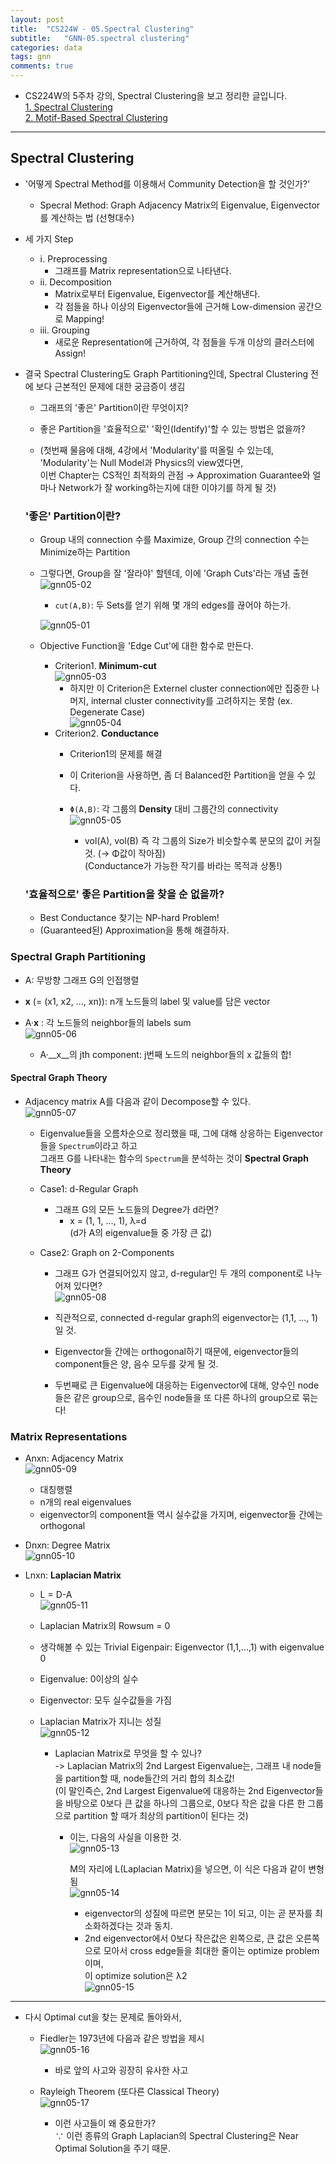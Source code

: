 ```yaml
---
layout: post
title:  "CS224W - 05.Spectral Clustering"  
subtitle:   "GNN-05.spectral clustering"
categories: data
tags: gnn
comments: true
---
```


- CS224W의 5주차 강의, Spectral Clustering을 보고 정리한 글입니다.  
  [1. Spectral Clustering](#spectral-clustering)  
  [2. Motif-Based Spectral Clustering](#motif-based-spectral-clustering)  

---  

## Spectral Clustering  
- '어떻게 Spectral Method를 이용해서 Community Detection을 할 것인가?'  
  - Specral Method: Graph Adjacency Matrix의 Eigenvalue, Eigenvector를 계산하는 법 (선형대수)  
  
- 세 가지 Step  
  - ⅰ. Preprocessing  
    - 그래프를 Matrix representation으로 나타낸다.  
  - ⅱ. Decomposition  
    - Matrix로부터 Eigenvalue, Eigenvector를 계산해낸다.  
    - 각 점들을 하나 이상의 Eigenvector들에 근거해 Low-dimension 공간으로 Mapping!  
  - ⅲ. Grouping  
    - 새로운 Representation에 근거하여, 각 점들을 두개 이상의 클러스터에 Assign!  
    
- 결국 Spectral Clustering도 Graph Partitioning인데, Spectral Clustering 전에 보다 근본적인 문제에 대한 궁금증이 생김  
  - 그래프의 '좋은' Partition이란 무엇이지?  
  - 좋은 Partition을 '효율적으로' '확인(Identify)'할 수 있는 방법은 없을까?  
  
  - (첫번째 물음에 대해, 4강에서 'Modularity'를 떠올릴 수 있는데, 'Modularity'는  Null Model과 Physics의 view였다면,  
     이번 Chapter는 CS적인 최적화의 관점 → Approximation Guarantee와 얼마나 Network가 잘 working하는지에 대한 이야기를 하게 될 것)  
     
  ### '좋은' Partition이란?  
  - Group 내의 connection 수를 Maximize, Group 간의 connection 수는 Minimize하는 Partition  
  - 그렇다면, Group을 잘 '잘라야' 할텐데, 이에 'Graph Cuts'라는 개념 출현  
    ![gnn05-02](https://user-images.githubusercontent.com/43376853/93751340-e7c3ef80-fc37-11ea-80fb-77a90e508e26.png)  
    - `cut(A,B)`: 두 Sets를 얻기 위해 몇 개의 edges를 끊어야 하는가.  
    
    ![gnn05-01](https://user-images.githubusercontent.com/43376853/93751239-ba774180-fc37-11ea-89db-60f0c1921fc6.png)  
    
  - Objective Function을 'Edge Cut'에 대한 함수로 만든다.  
    - Criterion1. __Minimum-cut__  
      ![gnn05-03](https://user-images.githubusercontent.com/43376853/93751523-2fe31200-fc38-11ea-8902-476d664b484c.png)  
      - 하지만 이 Criterion은 Externel cluster connection에만 집중한 나머지, internal cluster connectivity를 고려하지는 못함 (ex. Degenerate Case)  
        ![gnn05-04](https://user-images.githubusercontent.com/43376853/93751698-77699e00-fc38-11ea-9a03-243f6edcb6ef.png)  
    - Criterion2. __Conductance__  
      - Criterion1의 문제를 해결  
      - 이 Criterion을 사용하면, 좀 더 Balanced한 Partition을 얻을 수 있다.  
      - `Φ(A,B)`: 각 그룹의 __Density__ 대비 그룹간의 connectivity  
        ![gnn05-05](https://user-images.githubusercontent.com/43376853/93752169-3756eb00-fc39-11ea-8cad-a2c9eb02592b.png)  

          - vol(A), vol(B) 즉 각 그룹의 Size가 비슷할수록 분모의 값이 커질 것. (→ Φ값이 작아짐)  
            (Conductance가 가능한 작기를 바라는 목적과 상통!)  
            
  ### '효율적으로' 좋은 Partition을 찾을 순 없을까?  
  - Best Conductance 찾기는 NP-hard Problem!  
  - (Guaranteed된) Approximation을 통해 해결하자.  
  
### Spectral Graph Partitioning  
- A: 무방향 그래프 G의 인접행렬 
- __x__ (= (x1, x2, ..., xn)): n개 노드들의 label 및 value를 담은 vector  

- A·__x__ : 각 노드들의 neighbor들의 labels sum  
  ![gnn05-06](https://user-images.githubusercontent.com/43376853/93753300-e647f680-fc3a-11ea-9e78-3a6618760250.png)  
  
  - A·__x__의 jth component: j번째 노드의 neighbor들의 x 값들의 합!  
  
#### Spectral Graph Theory  
- Adjacency matrix A를 다음과 같이 Decompose할 수 있다.  
  ![gnn05-07](https://user-images.githubusercontent.com/43376853/93757941-89503e80-fc42-11ea-862e-c0ecd8216b5a.png)  
  
  - Eigenvalue들을 오름차순으로 정리했을 때, 그에 대해 상응하는 Eigenvector들을 `Spectrum`이라고 하고  
    그래프 G를 나타내는 함수의 `Spectrum`을 분석하는 것이 __Spectral Graph Theory__  
    
  - Case1: d-Regular Graph  
    - 그래프 G의 모든 노드들의 Degree가 d라면?  
      - x = (1, 1, ..., 1), λ=d  
        (d가 A의 eigenvalue들 중 가장 큰 값)  
  
  - Case2: Graph on 2-Components  
    - 그래프 G가 연결되어있지 않고, d-regular인 두 개의 component로 나누어져 있다면?  
      ![gnn05-08](https://user-images.githubusercontent.com/43376853/93758524-928ddb00-fc43-11ea-8c2c-5a554290b1ef.png)  
      
    - 직관적으로, connected d-regular graph의 eigenvector는 (1,1, ..., 1) 일 것.  
    - Eigenvector들 간에는 orthogonal하기 때문에, eigenvector들의 component들은 양, 음수 모두를 갖게 될 것.  
    - 두번째로 큰 Eigenvalue에 대응하는 Eigenvector에 대해, 양수인 node들은 같은 group으로, 음수인 node들을 또 다른 하나의 group으로 묶는다!  
    
### Matrix Representations  
- Anxn: Adjacency Matrix    
  ![gnn05-09](https://user-images.githubusercontent.com/43376853/93759904-0af59b80-fc46-11ea-83dc-3181296ed516.png)  
  - 대칭행렬  
  - n개의 real eigenvalues  
  - eigenvector의 component들 역시 실수값을 가지며, eigenvector들 간에는 orthogonal   

- Dnxn: Degree Matrix  
  ![gnn05-10](https://user-images.githubusercontent.com/43376853/93760009-35475900-fc46-11ea-9834-00dfad1dd287.png)  
  
- Lnxn: __Laplacian Matrix__  
  - L = D-A  
    ![gnn05-11](https://user-images.githubusercontent.com/43376853/93760157-70498c80-fc46-11ea-8a67-e8ef8aa22fb9.png)  
  - Laplacian Matrix의 Rowsum = 0  
  - 생각해볼 수 있는 Trivial Eigenpair: Eigenvector (1,1,...,1) with eigenvalue 0  
  
  - Eigenvalue: 0이상의 실수  
  - Eigenvector: 모두 실수값들을 가짐  
  
  - Laplacian Matrix가 지니는 성질  
    ![gnn05-12](https://user-images.githubusercontent.com/43376853/93760399-e6e68a00-fc46-11ea-95c0-0f67ffe4da69.png)  
    
    - Laplacian Matrix로 무엇을 할 수 있나?  
      -> Laplacian Matrix의 2nd Largest Eigenvalue는, 그래프 내 node들을 partition할 때, node들간의 거리 합의 최소값!  
        (이 말인즉슨, 2nd Largest Eigenvalue에 대응하는 2nd Eigenvector들을 바탕으로 0보다 큰 값을 하나의 그룹으로, 0보다 작은 값을 다른 한 그룹으로 partition 할 때가 최상의 partition이 된다는 것)  
         
      - 이는, 다음의 사실을 이용한 것.  
        ![gnn05-13](https://user-images.githubusercontent.com/43376853/93761349-9d973a00-fc48-11ea-9d91-d083c88a62a6.png)  
        
        M의 자리에 L(Laplacian Matrix)을 넣으면, 이 식은 다음과 같이 변형됨  
        ![gnn05-14](https://user-images.githubusercontent.com/43376853/93761462-c91a2480-fc48-11ea-85ea-92b21b10e5a7.png)  
        - eigenvector의 성질에 따르면 분모는 1이 되고, 이는 곧 분자를 최소화하겠다는 것과 동치.  
        - 2nd eigenvector에서 0보다 작은값은 왼쪽으로, 큰 값은 오른쪽으로 모아서 cross edge들을 최대한 줄이는 optimize problem이며,  
          이 optimize solution은 λ2  
          ![gnn05-15](https://user-images.githubusercontent.com/43376853/93761632-10081a00-fc49-11ea-8b55-93f694de1767.png)  
 

---  
- 다시 Optimal cut을 찾는 문제로 돌아와서,  
  - Fiedler는 1973년에 다음과 같은 방법을 제시  
    ![gnn05-16](https://user-images.githubusercontent.com/43376853/93774720-82cec080-fc5c-11ea-9f61-008ee5b4ae4c.png)  
    - 바로 앞의 사고와 굉장히 유사한 사고  
  - Rayleigh Theorem (또다른 Classical Theory)  
    ![gnn05-17](https://user-images.githubusercontent.com/43376853/93775304-35068800-fc5d-11ea-8b7f-fb8622f30786.png)  
    
    - 이런 사고들이 왜 중요한가?  
      ∵ 이런 종류의 Graph Laplacian의 Spectral Clustering은 Near Optimal Solution을 주기 때문.  

  
